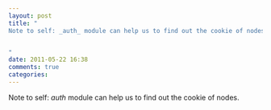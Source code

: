```yaml
---
layout: post
title: "
Note to self: _auth_ module can help us to find out the cookie of nodes.


"
date: 2011-05-22 16:38
comments: true
categories: 
---
```


Note to self: _auth_ module can help us to find out the cookie of nodes.



